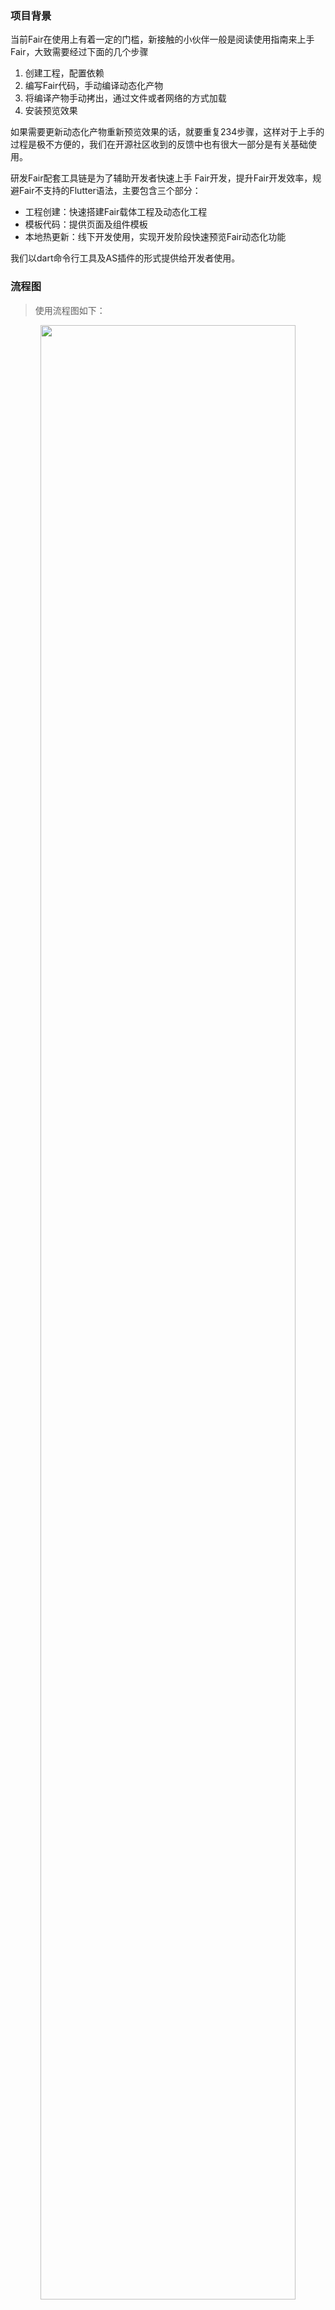 ### 项目背景

当前Fair在使用上有着一定的门槛，新接触的小伙伴一般是阅读使用指南来上手Fair，大致需要经过下面的几个步骤

1. 创建工程，配置依赖
2. 编写Fair代码，手动编译动态化产物
3. 将编译产物手动拷出，通过文件或者网络的方式加载
4. 安装预览效果

如果需要更新动态化产物重新预览效果的话，就要重复234步骤，这样对于上手的过程是极不方便的，我们在开源社区收到的反馈中也有很大一部分是有关基础使用。

研发Fair配套工具链是为了辅助开发者快速上手 Fair开发，提升Fair开发效率，规避Fair不支持的Flutter语法，主要包含三个部分：

- 工程创建：快速搭建Fair载体工程及动态化工程
- 模板代码：提供页面及组件模板
- 本地热更新：线下开发使用，实现开发阶段快速预览Fair动态化功能

我们以dart命令行工具及AS插件的形式提供给开发者使用。

### 流程图

> 使用流程图如下：

<html>
<div align="center">
<img src="https://wos.58cdn.com.cn/IjGfEdCbIlr/ishare/pic_Xd7b37VaU5d35a35d3Wc137bWcXU5a5a.png" width="90%">
</div>
</html>

### 使用说明

#### 步骤一：工具安装

##### 安装 Faircli 命令行工具

```Dart
dart pub global activate faircli
```

##### 安装 AS 插件

现在已上传插件市场。可从/Android Studio/Preference/Plugins 搜索 "FairTemplate" 安装。

准备工作完成后，下面进入开发使用流程。

#### 步骤二：Faircli-工程创建

工程分为载体工程及动态化工程。动态化的功能模块需要在动态化工程中开发。载体工程提供 bundle 下载、加载及基础能力支持。

##### 创建动态化工程

```Dart
faircli create -n dynamic_project_name
```

dynamic_project_name: 动态化工程名

##### 创建载体工程

```Dart
faircli create -k carrier -n carrier_project_name
```

carrier_project_name: 载体工程名

##### 使用演示

<html>
<div align="center">
<img src="https://wos.58cdn.com.cn/IjGfEdCbIlr/ishare/pic_377bV9V913WcWcU57bXdU735U75a13Xd.gif" width="70%">
</div>
</html>

#### 步骤三：IDE插件-功能开发

##### 模板代码使用

<html>
<div align="center">
<img src="https://wos.58cdn.com.cn/IjGfEdCbIlr/ishare/pic_5913d3Xd7b13Vad35aU5Va35d37b35Xd.png" width="60%">
</div>
</html>

选择代码模板，生成对应的代码文件。

<html>
<div align="center">
<img src="https://wos.58cdn.com.cn/IjGfEdCbIlr/ishare/pic_XdVa3737WbU55aVa135a373735d3XUd3.png" width="70%">
</div>
</html>

在生成的代码中，进行二次开发。

##### 一键打包

功能开发完成后，可使用 AS 插件进行一键打包。

<html>
<div align="center">
<img src="https://wos.58cdn.com.cn/IjGfEdCbIlr/ishare/pic_13U5d3V9V9U7d337Xdd137U559XUXd35.png" width="70%">
</div>
</html>

#### 步骤四：启动本地热更新服务

打包完成之后，可启动本地热更新服务，进行开发功能预览。

<html>
<div align="center">
<img src="https://wos.58cdn.com.cn/IjGfEdCbIlr/ishare/pic_7bVa5aXd35d3U57bd15aU77bWb35WbXd.png" width="70%">
</div>
</html>

当控制台打印如下信息，表示成功启动本地热更新服务。

<html>
<div align="center">
<img src="https://wos.58cdn.com.cn/IjGfEdCbIlr/ishare/pic_37Wb5a5aV9U713XU59XU595a7bVa7b35.png" width="70%">
</div>
</html>

##### 开发者选项

运行载体工程，进入开发者选项页面。

<html>
<div align="center">
<img src="https://wos.58cdn.com.cn/IjGfEdCbIlr/ishare/pic_Wc3735VaWcV9Wc597b595a3559Wc5ad3.png" width="40%">
</div>
</html>

输入 host，加载 bundle 列表。选择对应的 bundle，进行功能预览。
手机摇一摇，可触发重新加载功能。

#### 步骤五：IDE插件-上传 bundle 到线上环境

<html>
<div align="center">
<img src="https://wos.58cdn.com.cn/IjGfEdCbIlr/ishare/pic_U5U759d3d3U559355937d3XdWcd1Xdd3.png" width="70%">
</div>
</html>

### 使用效果

当使用faircli工具配置好本地的热更服务后，在移动设备上打开开发者选项，选择本地模式，输入电脑ip地址，就可以预览fair动态化效果

<html>
<div align="center">
<img src="fair_tools.gif" width="50%">
</div>
</html>